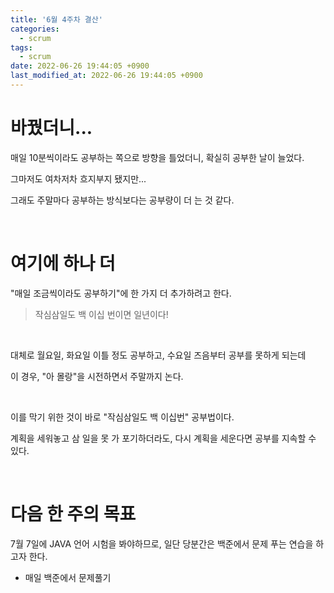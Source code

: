 ```yaml
---
title: '6월 4주차 결산'
categories:
  - scrum
tags:
  - scrum
date: 2022-06-26 19:44:05 +0900
last_modified_at: 2022-06-26 19:44:05 +0900
---
```


# 바꿨더니...

매일 10분씩이라도 공부하는 쪽으로 방향을 틀었더니, 확실히 공부한 날이 늘었다.

그마저도 여차저차 흐지부지 됐지만...

그래도 주말마다 공부하는 방식보다는 공부량이 더 는 것 같다.

<br>

# 여기에 하나 더

"매일 조금씩이라도 공부하기"에 한 가지 더 추가하려고 한다.

> 작심삼일도 백 이십 번이면 일년이다!

<br>

대체로 월요일, 화요일 이틀 정도 공부하고, 수요일 즈음부터 공부를 못하게 되는데

이 경우, "아 몰랑"을 시전하면서 주말까지 논다.

<br>

이를 막기 위한 것이 바로 "작심삼일도 백 이십번" 공부법이다.

계획을 세워놓고 삼 일을 못 가 포기하더라도, 다시 계획을 세운다면 공부를 지속할 수 있다.

<br>

# 다음 한 주의 목표

7월 7일에 JAVA 언어 시험을 봐야하므로, 일단 당분간은 백준에서 문제 푸는 연습을 하고자 한다.

- 매일 백준에서 문제풀기
